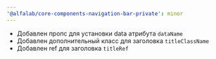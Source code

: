 ```yaml
---
'@alfalab/core-components-navigation-bar-private': minor
---
```


- Добавлен пропс для установки data атрибута `dataName`
- Добавлен дополнительный класс для заголовка `titleClassName`
- Добавлен ref для заголовка `titleRef`
